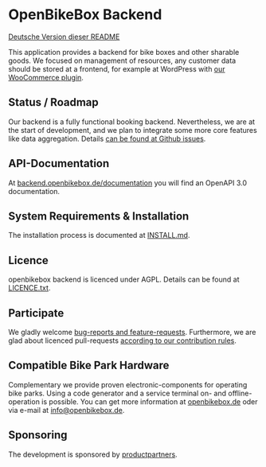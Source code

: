 # OpenBikeBox Backend

[Deutsche Version dieser README](https://github.com/openbikebox/backend/blob/master/README.md)

This application provides a backend for bike boxes and other sharable goods. We focused on management of resources, any customer data should be stored at a frontend, for example at WordPress with [our WooCommerce plugin](https://github.com/openbikebox/wordpress-plugin). 

## Status / Roadmap

Our backend is a fully functional booking backend. Nevertheless, we are at the start of development, and we plan to integrate some more core features like data aggregation. Details [can be found at Github issues](https://github.com/openbikebox/backend/issues).

## API-Documentation

At [backend.openbikebox.de/documentation](https://backend.openbikebox.de/documentation) you will find an OpenAPI 3.0 documentation.

## System Requirements & Installation

The installation process is documented at [INSTALL.md](https://github.com/openbikebox/backend/blob/master/INSTALL.en.md).

## Licence

openbikebox backend is licenced under AGPL. Details can be found at [LICENCE.txt](https://github.com/openbikebox/backend/blob/master/LICENCE.txt).

## Participate

We gladly welcome [bug-reports and feature-requests](https://github.com/openbikebox/backend/issues). Furthermore, we are glad about licenced pull-requests [according to our contribution rules](https://github.com/openbikebox/backend/blob/master/CONTRIBUTE.md).

## Compatible Bike Park Hardware

Complementary we provide proven electronic-components for operating bike parks. Using a code generator and a service terminal on- and offline-operation is possible. You can get more information at [openbikebox.de](https://openbikebox.de) oder via e-mail at [info@openbikebox.de](mailto:info@openbikebox.de).

## Sponsoring

The development is sponsored by [productpartners](http://www.productpartners.de/).
